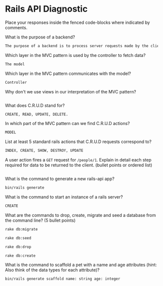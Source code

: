 # Rails API Diagnostic

Place your responses inside the fenced code-blocks where indicated by comments.

What is the purpose of a backend?

```md
The purpose of a backend is to process server requests made by the client.
```

Which layer in the MVC pattern is used by the controller to fetch data?

```md
The model
```

Which layer in the MVC pattern communicates with the model?

```md
Controller
```

Why don't we use views in our interpretation of the MVC pattern?

```md

```

What does C.R.U.D stand for?

```md
CREATE, READ, UPDATE, DELETE.
```

In which part of the MVC pattern can we find C.R.U.D actions?

```md
MODEL
```

List at least 5 standard rails actions that C.R.U.D requests correspond to?

```md
INDEX, CREATE, SHOW, DESTROY, UPDATE
```

A user action fires a `GET` request for `/people/1`. Explain in detail each step
required for data to be returned to the client. (bullet points or ordered list)

```md

```

What is the command to generate a new rails-api app?

```bash
bin/rails generate
```

What is the command to start an instance of a rails server?

```bash
CREATE
```

What are the commands to drop, create, migrate and seed a database from the command
line? (5 bullet points)

```bash
rake db:migrate

rake db:seed

rake db:drop

rake db:create
```

What is the command to scaffold a pet with a name and age attributes (hint:
Also think of the data types for each attribute)?

```bash
bin/rails generate scaffold name: string age: integer
```
